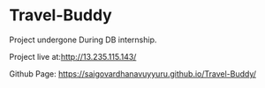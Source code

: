 # Travel-Buddy
Project undergone During DB internship.

Project live at:http://13.235.115.143/

Github Page: https://saigovardhanavuyyuru.github.io/Travel-Buddy/
